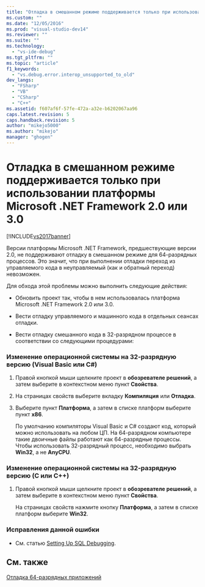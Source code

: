 ```yaml
---
title: "Отладка в смешанном режиме поддерживается только при использовании платформы Microsoft .NET Framework 2.0 или 3.0 | Microsoft Docs"
ms.custom: ""
ms.date: "12/05/2016"
ms.prod: "visual-studio-dev14"
ms.reviewer: ""
ms.suite: ""
ms.technology: 
  - "vs-ide-debug"
ms.tgt_pltfrm: ""
ms.topic: "article"
f1_keywords: 
  - "vs.debug.error.interop_unsupported_to_old"
dev_langs: 
  - "FSharp"
  - "VB"
  - "CSharp"
  - "C++"
ms.assetid: f607af6f-57fe-472a-a32e-b6202067aa96
caps.latest.revision: 5
caps.handback.revision: 5
author: "mikejo5000"
ms.author: "mikejo"
manager: "ghogen"
---
```

# Отладка в смешанном режиме поддерживается только при использовании платформы Microsoft .NET Framework 2.0 или 3.0
[!INCLUDE[vs2017banner](../code-quality/includes/vs2017banner.md)]

Версии платформы Microsoft .NET Framework, предшествующие версии 2.0, не поддерживают отладку в смешанном режиме для 64\-разрядных процессов.  Это значит, что при выполнении отладки переход из управляемого кода в неуправляемый \(как и обратный переход\) невозможен.  
  
 Для обхода этой проблемы можно выполнить следующие действия:  
  
-   Обновить проект так, чтобы в нем использовалась платформа Microsoft .NET Framework 2.0 или 3.0.  
  
-   Вести отладку управляемого и машинного кода в отдельных сеансах отладки.  
  
-   Вести отладку смешанного кода в 32\-разрядном процессе в соответствии со следующими процедурами:  
  
### Изменение операционной системы на 32\-разрядную версию \(Visual Basic или C\#\)  
  
1.  Правой кнопкой мыши щелкните проект в **обозревателе решений**, а затем выберите в контекстном меню пункт **Свойства**.  
  
2.  На страницах свойств выберите вкладку **Компиляция** или **Отладка**.  
  
3.  Выберите пункт **Платформа**, а затем в списке платформ выберите пункт **x86**.  
  
     По умолчанию компиляторы Visual Basic и С\# создают код, который можно использовать на любом ЦП.  На 64\-разрядном компьютере такие двоичные файлы работают как 64\-разрядные процессы.  Чтобы использовать 32\-разрядный процесс, необходимо выбрать **Win32**, а не **AnyCPU**.  
  
### Изменение операционной системы на 32\-разрядную версию \(C или C\+\+\)  
  
1.  Правой кнопкой мыши щелкните проект в **обозревателе решений**, а затем выберите в контекстном меню пункт **Свойства**.  
  
     На страницах свойств нажмите кнопку **Платформа**, а затем в списке платформ выберите **Win32**.  
  
### Исправления данной ошибки  
  
-   См. статью [Setting Up SQL Debugging](http://msdn.microsoft.com/ru-ru/3db09e68-edcc-42de-9c22-4e97cfd55ab3).  
  
## См. также  
 [Отладка 64\-разрядных приложений](../debugger/debug-64-bit-applications.md)